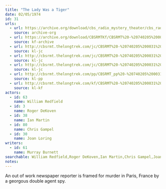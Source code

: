 ```yaml
---
title: "The Lady Was a Tiger"
date: 02/05/1974
id: 31
urls: 
  - url: https://archive.org/download/cbs_radio_mystery_theater/cbs_radio_mystery_theater-0001-0050.zip/cbs_radio_mystery_theater-0001-0050%2Fcbsrmt_0031_the_lady_was_a_tiger.mp3
    source: archive-org
  - url: https://archive.org/download/CBSRMTKf/CBSRMT%20-%20740205%200031%20The%20Lady%20Was%20A%20Tiger_kf.mp3
    source: kf-archive
  - url: http://cbsrmt.thelongtrek.com/jc/CBSRMT%20-%20740205%200031%20Lady%20Was%20A%20Tiger%20vbr%20bm2%20gap%20-outro_jc.mp3
    source: kl-jc
  - url: http://cbsrmt.thelongtrek.com/jc/CBSRMT%20-%20740205%200031%20Lady%20Was%20A%20Tiger%20vbr%20kb2_jc.mp3
    source: kl-jc
  - url: http://cbsrmt.thelongtrek.com/jc/CBSRMT%20-%20740205%200031%20Lady%20Was%20A%20Tiger%20vbr%20oz_jc.mp3
    source: kl-jc
  - url: http://cbsrmt.thelongtrek.com/pp/CBSRMT_pp%20-%20740205%200031%20The%20Lady%20Was%20a%20Tiger.mp3
    source: kl-pp
  - url: http://cbsrmt.thelongtrek.com/kf/CBSRMT%20-%20740205%200031%20The%20Lady%20Was%20A%20Tiger_kf.mp3
    source: kl-kf
actors:  
  - id: 63
    name: William Redfield  
  - id: 3
    name: Roger DeKoven  
  - id: 38
    name: Ian Martin  
  - id: 80
    name: Chris Gampel  
  - id: 30
    name: Joan Loring
writers:  
  - id: 61
    name: Murray Burnett
searchable: William Redfield,Roger DeKoven,Ian Martin,Chris Gampel,Joan Loring Murray Burnett
notes:  
---
```

An out of work newspaper reporter is framed for murder in Paris, France by a georgous double agent spy.